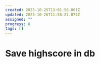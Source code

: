 ```yaml
---
created: 2025-10-25T13:01:56.801Z
updated: 2025-10-26T11:58:27.074Z
assigned: ""
progress: 0
tags: []
---
```


# Save highscore in db
